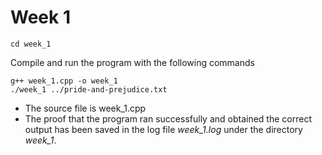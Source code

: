 # Week 1
```
cd week_1
```
Compile and run the program with the following commands
```
g++ week_1.cpp -o week_1
./week_1 ../pride-and-prejudice.txt
```
- The source file is week_1.cpp
- The proof that the program ran successfully and obtained the correct output has been saved in the log file *week_1.log* under the directory *week_1*.
